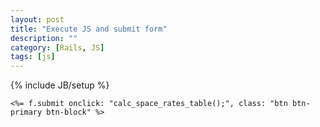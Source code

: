 ```yaml
---
layout: post
title: "Execute JS and submit form"
description: ""
category: [Rails, JS]
tags: [js]
---
```

{% include JB/setup %}

    <%= f.submit onclick: "calc_space_rates_table();", class: "btn btn-primary btn-block" %>
